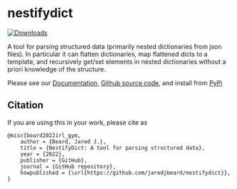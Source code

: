 # nestifydict

[![Downloads](https://static.pepy.tech/badge/nestifydict)](https://pepy.tech/project/nestifydict)

A tool for parsing structured data (primarily nested dictionaries from json files). In particular it can flatten dictionaries, map flattened dicts to a template, and recursively get/set elements in nested dictionaries without a priori knowledge of the structure.

Please see our [Documentation](https://nestifydict.readthedocs.io/en/latest/intro.html), 
[Github source code](https://github.com/jaredjbeard/nestifydict), 
and install from [PyPi](https://pypi.org/project/nestifydict/)

Citation
--------
If you are using this in your work, please cite as

```
@misc{beard2022irl_gym,
    author = {Beard, Jared J.},
    title = {NestifyDict: A tool for parsing structured data},
    year = {2022},
    publisher = {GitHub},
    journal = {GitHub repository},
    howpublished = {\url{https://github.com/jaredjbeard/nestifydict}},
}
```
